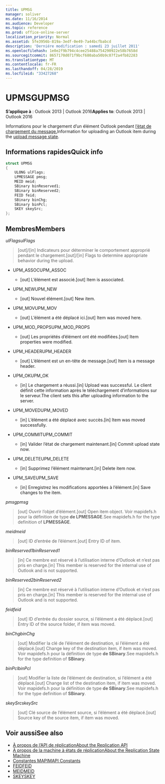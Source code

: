 ```yaml
---
title: UPMSG
manager: soliver
ms.date: 11/16/2014
ms.audience: Developer
ms.topic: reference
ms.prod: office-online-server
localization_priority: Normal
ms.assetid: 5fe3956b-819a-3edf-0e49-7a44bcfbabcd
description: 'Derniére modification : samedi 23 juillet 2011'
ms.openlocfilehash: 1e0e2f9b794c4cee25488a754290922e58b7658d
ms.sourcegitcommit: 8657170d071f9bcf680aba50b9c07f2a4fb82283
ms.translationtype: MT
ms.contentlocale: fr-FR
ms.lasthandoff: 04/28/2019
ms.locfileid: "33427268"
---
```

# <a name="upmsg"></a><span data-ttu-id="83cbb-103">UPMSG</span><span class="sxs-lookup"><span data-stu-id="83cbb-103">UPMSG</span></span>

<span data-ttu-id="83cbb-104">**S’applique à** : Outlook 2013 | Outlook 2016</span><span class="sxs-lookup"><span data-stu-id="83cbb-104">**Applies to**: Outlook 2013 | Outlook 2016</span></span> 
  
<span data-ttu-id="83cbb-105">Informations pour le chargement d’un élément Outlook pendant [l’état de chargement du message.](upload-message-state.md)</span><span class="sxs-lookup"><span data-stu-id="83cbb-105">Information for uploading an Outlook item during the [upload message state](upload-message-state.md).</span></span>
  
## <a name="quick-info"></a><span data-ttu-id="83cbb-106">Informations rapides</span><span class="sxs-lookup"><span data-stu-id="83cbb-106">Quick info</span></span>

```cpp
struct UPMSG 
{ 
    ULONG ulFlags; 
    LPMESSAGE pmsg; 
    MEID meid; 
    SBinary binReserved1; 
    SBinary binReserved2; 
    FEID feid; 
    SBinary binChg; 
    SBinary binPcl; 
    SKEY skeySrc; 
};
```

## <a name="members"></a><span data-ttu-id="83cbb-107">Membres</span><span class="sxs-lookup"><span data-stu-id="83cbb-107">Members</span></span>

 <span data-ttu-id="83cbb-108">_ulFlags_</span><span class="sxs-lookup"><span data-stu-id="83cbb-108">_ulFlags_</span></span>
  
> <span data-ttu-id="83cbb-109">[out]/[in] Indicateurs pour déterminer le comportement approprié pendant le chargement.</span><span class="sxs-lookup"><span data-stu-id="83cbb-109">[out]/[in] Flags to determine appropriate behavior during the upload.</span></span> 
    
  - <span data-ttu-id="83cbb-110">UPM_ASSOC</span><span class="sxs-lookup"><span data-stu-id="83cbb-110">UPM_ASSOC</span></span>
    
    - <span data-ttu-id="83cbb-111">[out] L’élément est associé.</span><span class="sxs-lookup"><span data-stu-id="83cbb-111">[out] Item is associated.</span></span>
    
  - <span data-ttu-id="83cbb-112">UPM_NEW</span><span class="sxs-lookup"><span data-stu-id="83cbb-112">UPM_NEW</span></span>
    
    - <span data-ttu-id="83cbb-113">[out] Nouvel élément.</span><span class="sxs-lookup"><span data-stu-id="83cbb-113">[out] New item.</span></span> 
    
  - <span data-ttu-id="83cbb-114">UPM_MOV</span><span class="sxs-lookup"><span data-stu-id="83cbb-114">UPM_MOV</span></span>
    
    - <span data-ttu-id="83cbb-115">[out] L’élément a été déplacé ici.</span><span class="sxs-lookup"><span data-stu-id="83cbb-115">[out] Item was moved here.</span></span>
    
  - <span data-ttu-id="83cbb-116">UPM_MOD_PROPS</span><span class="sxs-lookup"><span data-stu-id="83cbb-116">UPM_MOD_PROPS</span></span>
    
    - <span data-ttu-id="83cbb-117">[out] Les propriétés d’élément ont été modifiées.</span><span class="sxs-lookup"><span data-stu-id="83cbb-117">[out] Item properties were modified.</span></span>
    
  - <span data-ttu-id="83cbb-118">UPM_HEADER</span><span class="sxs-lookup"><span data-stu-id="83cbb-118">UPM_HEADER</span></span>
    
    - <span data-ttu-id="83cbb-119">[out] L’élément est un en-tête de message.</span><span class="sxs-lookup"><span data-stu-id="83cbb-119">[out] Item is a message header.</span></span>
    
  - <span data-ttu-id="83cbb-120">UPM_OK</span><span class="sxs-lookup"><span data-stu-id="83cbb-120">UPM_OK</span></span>
    
    - <span data-ttu-id="83cbb-121">[in] Le chargement a réussi.</span><span class="sxs-lookup"><span data-stu-id="83cbb-121">[in] Upload was successful.</span></span> <span data-ttu-id="83cbb-122">Le client définit cette information après le téléchargement d’informations sur le serveur.</span><span class="sxs-lookup"><span data-stu-id="83cbb-122">The client sets this after uploading information to the server.</span></span>
    
  - <span data-ttu-id="83cbb-123">UPM_MOVED</span><span class="sxs-lookup"><span data-stu-id="83cbb-123">UPM_MOVED</span></span>
    
    - <span data-ttu-id="83cbb-124">[in] L’élément a été déplacé avec succès.</span><span class="sxs-lookup"><span data-stu-id="83cbb-124">[in] Item was moved successfully.</span></span>
    
  - <span data-ttu-id="83cbb-125">UPM_COMMIT</span><span class="sxs-lookup"><span data-stu-id="83cbb-125">UPM_COMMIT</span></span>
    
    - <span data-ttu-id="83cbb-126">[in] Valider l’état de chargement maintenant.</span><span class="sxs-lookup"><span data-stu-id="83cbb-126">[in] Commit upload state now.</span></span>
    
  - <span data-ttu-id="83cbb-127">UPM_DELETE</span><span class="sxs-lookup"><span data-stu-id="83cbb-127">UPM_DELETE</span></span>
    
    - <span data-ttu-id="83cbb-128">[in] Supprimez l’élément maintenant.</span><span class="sxs-lookup"><span data-stu-id="83cbb-128">[in] Delete item now.</span></span>
    
  - <span data-ttu-id="83cbb-129">UPM_SAVE</span><span class="sxs-lookup"><span data-stu-id="83cbb-129">UPM_SAVE</span></span>
    
    - <span data-ttu-id="83cbb-130">[in] Enregistrez les modifications apportées à l’élément.</span><span class="sxs-lookup"><span data-stu-id="83cbb-130">[in] Save changes to the item.</span></span>
    
<span data-ttu-id="83cbb-131">_pmsg_</span><span class="sxs-lookup"><span data-stu-id="83cbb-131">_pmsg_</span></span>
  
> <span data-ttu-id="83cbb-132">[out] Ouvrir l’objet d’élément.</span><span class="sxs-lookup"><span data-stu-id="83cbb-132">[out] Open item object.</span></span> <span data-ttu-id="83cbb-133">Voir mapidefs.h pour la définition de type **de LPMESSAGE**.</span><span class="sxs-lookup"><span data-stu-id="83cbb-133">See mapidefs.h for the type definition of **LPMESSAGE**.</span></span> 
    
<span data-ttu-id="83cbb-134">_meid_</span><span class="sxs-lookup"><span data-stu-id="83cbb-134">_meid_</span></span>
  
> <span data-ttu-id="83cbb-135">[out] ID d’entrée de l’élément.</span><span class="sxs-lookup"><span data-stu-id="83cbb-135">[out] Entry ID of item.</span></span>
    
<span data-ttu-id="83cbb-136">_binReserved1_</span><span class="sxs-lookup"><span data-stu-id="83cbb-136">_binReserved1_</span></span>
  
> <span data-ttu-id="83cbb-137">[in] Ce membre est réservé à l’utilisation interne d’Outlook et n’est pas pris en charge.</span><span class="sxs-lookup"><span data-stu-id="83cbb-137">[in] This member is reserved for the internal use of Outlook and is not supported.</span></span> 
    
<span data-ttu-id="83cbb-138">_binReserved2_</span><span class="sxs-lookup"><span data-stu-id="83cbb-138">_binReserved2_</span></span>
  
> <span data-ttu-id="83cbb-139">[in] Ce membre est réservé à l’utilisation interne d’Outlook et n’est pas pris en charge.</span><span class="sxs-lookup"><span data-stu-id="83cbb-139">[in] This member is reserved for the internal use of Outlook and is not supported.</span></span> 
    
<span data-ttu-id="83cbb-140">_feid_</span><span class="sxs-lookup"><span data-stu-id="83cbb-140">_feid_</span></span>
  
> <span data-ttu-id="83cbb-141">[out] ID d’entrée du dossier source, si l’élément a été déplacé.</span><span class="sxs-lookup"><span data-stu-id="83cbb-141">[out] Entry ID of the source folder, if item was moved.</span></span>
    
<span data-ttu-id="83cbb-142">_binChg_</span><span class="sxs-lookup"><span data-stu-id="83cbb-142">_binChg_</span></span>
  
> <span data-ttu-id="83cbb-143">[out] Modifier la clé de l’élément de destination, si l’élément a été déplacé.</span><span class="sxs-lookup"><span data-stu-id="83cbb-143">[out] Change key of the destination item, if item was moved.</span></span> <span data-ttu-id="83cbb-144">Voir mapidefs.h pour la définition de type **de SBinary**.</span><span class="sxs-lookup"><span data-stu-id="83cbb-144">See mapidefs.h for the type definition of **SBinary**.</span></span> 
    
<span data-ttu-id="83cbb-145">_binPcl_</span><span class="sxs-lookup"><span data-stu-id="83cbb-145">_binPcl_</span></span>
  
> <span data-ttu-id="83cbb-146">[out] Modifier la liste de l’élément de destination, si l’élément a été déplacé.</span><span class="sxs-lookup"><span data-stu-id="83cbb-146">[out] Change list of the destination item, if item was moved.</span></span> <span data-ttu-id="83cbb-147">Voir mapidefs.h pour la définition de type **de SBinary**.</span><span class="sxs-lookup"><span data-stu-id="83cbb-147">See mapidefs.h for the type definition of **SBinary**.</span></span> 
    
<span data-ttu-id="83cbb-148">_skeySrc_</span><span class="sxs-lookup"><span data-stu-id="83cbb-148">_skeySrc_</span></span>
  
> <span data-ttu-id="83cbb-149">[out] Clé source de l’élément source, si l’élément a été déplacé.</span><span class="sxs-lookup"><span data-stu-id="83cbb-149">[out] Source key of the source item, if item was moved.</span></span>
    
## <a name="see-also"></a><span data-ttu-id="83cbb-150">Voir aussi</span><span class="sxs-lookup"><span data-stu-id="83cbb-150">See also</span></span>

- [<span data-ttu-id="83cbb-151">À propos de l’API de réplication</span><span class="sxs-lookup"><span data-stu-id="83cbb-151">About the Replication API</span></span>](about-the-replication-api.md)
- [<span data-ttu-id="83cbb-152">À propos de la machine à états de réplication</span><span class="sxs-lookup"><span data-stu-id="83cbb-152">About the Replication State Machine</span></span>](about-the-replication-state-machine.md)
- [<span data-ttu-id="83cbb-153">Constantes MAPI</span><span class="sxs-lookup"><span data-stu-id="83cbb-153">MAPI Constants</span></span>](mapi-constants.md)
- [<span data-ttu-id="83cbb-154">FEID</span><span class="sxs-lookup"><span data-stu-id="83cbb-154">FEID</span></span>](feid.md)
- [<span data-ttu-id="83cbb-155">MEID</span><span class="sxs-lookup"><span data-stu-id="83cbb-155">MEID</span></span>](meid.md)
- [<span data-ttu-id="83cbb-156">SKEY</span><span class="sxs-lookup"><span data-stu-id="83cbb-156">SKEY</span></span>](skey.md)


